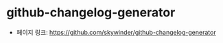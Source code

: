 github-changelog-generator
==================================================
- 페이지 링크: https://github.com/skywinder/github-changelog-generator